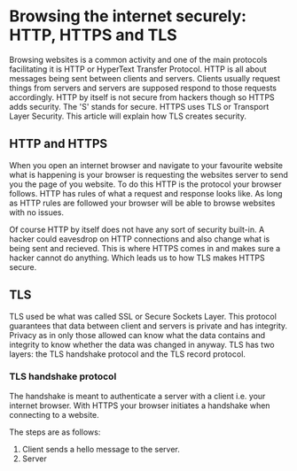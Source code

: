 # Browsing the internet securely: HTTP, HTTPS and TLS 

Browsing websites is a common activity and one of the main protocols facilitating it is HTTP or HyperText Transfer Protocol. HTTP is all about messages being sent between clients and servers. Clients usually request things from servers and servers are supposed respond to those requests accordingly. HTTP by itself is not secure from hackers though so HTTPS adds security. The 'S' stands for secure. HTTPS uses TLS or Transport Layer Security. This article will explain how TLS creates security.

## HTTP and HTTPS
When you open an internet browser and navigate to your favourite website what is happening is your browser is requesting the websites server to send you the page of you website. To do this HTTP is the protocol your browser follows. HTTP has rules of what a request and response looks like. As long as HTTP rules are followed your browser will be able to browse websites with no issues.

Of course HTTP by itself does not have any sort of security built-in. A hacker could eavesdrop on HTTP connections and also change what is being sent and recieved. This is where HTTPS comes in and makes sure a hacker cannot do anything. Which leads us to how TLS makes HTTPS secure.

## TLS
TLS used be what was called SSL or Secure Sockets Layer. This protocol guarantees that data between client and servers is private and has integrity. Privacy as in only those allowed can know what the data contains and integrity to know whether the data was changed in anyway. TLS has two layers: the TLS handshake protocol and the TLS record protocol.

### TLS handshake protocol
The handshake is meant to authenticate a server with a client i.e. your internet browser. With HTTPS your browser initiates a handshake when connecting to a website. 

The steps are as follows:
1. Client sends a hello message to the server.
2. Server
